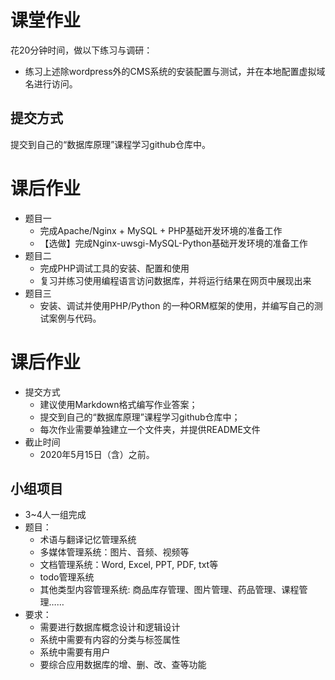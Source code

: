 # 课堂作业
花20分钟时间，做以下练习与调研：
-  练习上述除wordpress外的CMS系统的安装配置与测试，并在本地配置虚拟域名进行访问。

## 提交方式
提交到自己的“数据库原理”课程学习github仓库中。

# 课后作业
-  题目一 
	-  完成Apache/Nginx + MySQL + PHP基础开发环境的准备工作
	-  【选做】完成Nginx-uwsgi-MySQL-Python基础开发环境的准备工作
-  题目二 
	-  完成PHP调试工具的安装、配置和使用
	-  复习并练习使用编程语言访问数据库，并将运行结果在网页中展现出来
-  题目三 
	-  安装、调试并使用PHP/Python 的一种ORM框架的使用，并编写自己的测试案例与代码。

# 课后作业
-  提交方式 
	-  建议使用Markdown格式编写作业答案；
	-  提交到自己的“数据库原理”课程学习github仓库中；
	-  每次作业需要单独建立一个文件夹，并提供README文件
-  截止时间 
	-  2020年5月15日（含）之前。

## 小组项目
-  3~4人一组完成
-  题目： 
	-  术语与翻译记忆管理系统
	-  多媒体管理系统：图片、音频、视频等
	-  文档管理系统：Word, Excel, PPT, PDF, txt等
	-  todo管理系统
	-  其他类型内容管理系统: 商品库存管理、图片管理、药品管理、课程管理……
-  要求： 
	-  需要进行数据库概念设计和逻辑设计
	-  系统中需要有内容的分类与标签属性
	-  系统中需要有用户
	-  要综合应用数据库的增、删、改、查等功能

